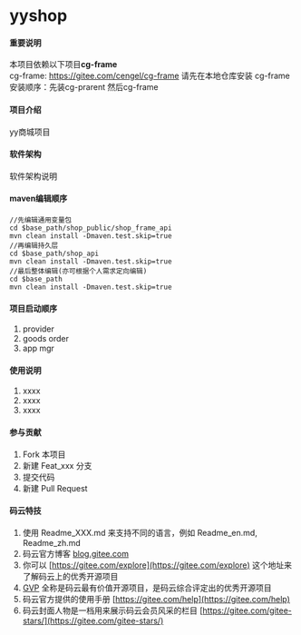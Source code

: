 # yyshop

#### 重要说明 
本项目依赖以下项目**cg-frame**  
cg-frame: https://gitee.com/cengel/cg-frame
请先在本地仓库安装 cg-frame  
安装顺序：先装cg-prarent 然后cg-frame
 
#### 项目介绍
yy商城项目

#### 软件架构
软件架构说明

#### maven编辑顺序

```
//先编辑通用变量包
cd $base_path/shop_public/shop_frame_api
mvn clean install -Dmaven.test.skip=true
//再编辑持久层
cd $base_path/shop_api
mvn clean install -Dmaven.test.skip=true
//最后整体编辑(亦可根据个人需求定向编辑)
cd $base_path
mvn clean install -Dmaven.test.skip=true
```

#### 项目启动顺序

1. provider
2. goods order 
3. app mgr


#### 使用说明

1. xxxx
2. xxxx
3. xxxx

#### 参与贡献

1. Fork 本项目
2. 新建 Feat_xxx 分支
3. 提交代码
4. 新建 Pull Request


#### 码云特技

1. 使用 Readme\_XXX.md 来支持不同的语言，例如 Readme\_en.md, Readme\_zh.md
2. 码云官方博客 [blog.gitee.com](https://blog.gitee.com)
3. 你可以 [https://gitee.com/explore](https://gitee.com/explore) 这个地址来了解码云上的优秀开源项目
4. [GVP](https://gitee.com/gvp) 全称是码云最有价值开源项目，是码云综合评定出的优秀开源项目
5. 码云官方提供的使用手册 [https://gitee.com/help](https://gitee.com/help)
6. 码云封面人物是一档用来展示码云会员风采的栏目 [https://gitee.com/gitee-stars/](https://gitee.com/gitee-stars/)